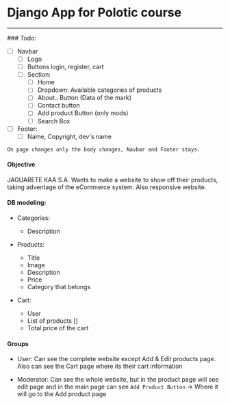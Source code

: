 # Django App for Polotic course
<hr>
### Todo: 

- [ ] Navbar
	- [ ] Logo
	- [ ] Buttons login, register, cart
	- [ ] Section:
		- [ ] Home 
		- [ ] Dropdown: Available categories of products
		- [ ] About.. Button (Data of the mark)
		- [ ] Contact button
		- [ ] Add product Button (only mods)
		- [ ] Search Box 
- [ ] Footer: 
	- [ ] Name, Copyright, dev's name

`On page changes only the body changes, Navbar and Footer stays.`

#### Objective

JAGUARETE KAA S.A. Wants to make a website to show off their products, taking adventage of the eCommerce system. 
Also responsive website.

#### DB modeling: 

* Categories:
	* Description

* Products:
	* Title
	* Image
	* Description
	* Price
	* Category that belongs

* Cart:
	* User
	* List of products []
	* Total price of the cart

#### Groups

* User: Can see the complete website except Add & Edit products page. Also can see the Cart page where its their cart information

* Moderator: Can see the whole website, but in the product page will see edit page and in the main page can see `Add Product Button` -> Where it will go to the Add product page

